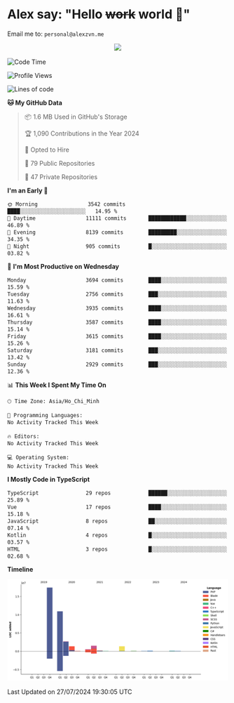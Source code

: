 # Alex say: "Hello ~~work~~ world 🐾"
Email me to: `personal@alexzvn.me`


<p align=center>
  <a href="https://skillicons.dev">
    <img src="https://skillicons.dev/icons?i=ts,js,php,nodejs,bun,vue,nuxt,react,svelte,tauri,laravel,rust,mongodb,docker,electron,redis,rabbitmq,tailwind,git,cloudflare,elysia,mysql,nginx,rollupjs,sentry,ubuntu,yarn,html,css,vite" />
  </a>
</p>

<!--START_SECTION:waka-->
![Code Time](http://img.shields.io/badge/Code%20Time-1%2C066%20hrs%2055%20mins-blue)

![Profile Views](http://img.shields.io/badge/Profile%20Views-0-blue)

![Lines of code](https://img.shields.io/badge/From%20Hello%20World%20I%27ve%20Written-36.5%20million%20lines%20of%20code-blue)

**🐱 My GitHub Data** 

> 📦 1.6 MB Used in GitHub's Storage 
 > 
> 🏆 1,090 Contributions in the Year 2024
 > 
> 💼 Opted to Hire
 > 
> 📜 79 Public Repositories 
 > 
> 🔑 47 Private Repositories 
 > 
**I'm an Early 🐤** 

```text
🌞 Morning                3542 commits        ████░░░░░░░░░░░░░░░░░░░░░   14.95 % 
🌆 Daytime                11111 commits       ████████████░░░░░░░░░░░░░   46.89 % 
🌃 Evening                8139 commits        █████████░░░░░░░░░░░░░░░░   34.35 % 
🌙 Night                  905 commits         █░░░░░░░░░░░░░░░░░░░░░░░░   03.82 % 
```
📅 **I'm Most Productive on Wednesday** 

```text
Monday                   3694 commits        ████░░░░░░░░░░░░░░░░░░░░░   15.59 % 
Tuesday                  2756 commits        ███░░░░░░░░░░░░░░░░░░░░░░   11.63 % 
Wednesday                3935 commits        ████░░░░░░░░░░░░░░░░░░░░░   16.61 % 
Thursday                 3587 commits        ████░░░░░░░░░░░░░░░░░░░░░   15.14 % 
Friday                   3615 commits        ████░░░░░░░░░░░░░░░░░░░░░   15.26 % 
Saturday                 3181 commits        ███░░░░░░░░░░░░░░░░░░░░░░   13.42 % 
Sunday                   2929 commits        ███░░░░░░░░░░░░░░░░░░░░░░   12.36 % 
```


📊 **This Week I Spent My Time On** 

```text
🕑︎ Time Zone: Asia/Ho_Chi_Minh

💬 Programming Languages: 
No Activity Tracked This Week

🔥 Editors: 
No Activity Tracked This Week

💻 Operating System: 
No Activity Tracked This Week
```

**I Mostly Code in TypeScript** 

```text
TypeScript               29 repos            ██████░░░░░░░░░░░░░░░░░░░   25.89 % 
Vue                      17 repos            ████░░░░░░░░░░░░░░░░░░░░░   15.18 % 
JavaScript               8 repos             ██░░░░░░░░░░░░░░░░░░░░░░░   07.14 % 
Kotlin                   4 repos             █░░░░░░░░░░░░░░░░░░░░░░░░   03.57 % 
HTML                     3 repos             █░░░░░░░░░░░░░░░░░░░░░░░░   02.68 % 
```



**Timeline**

![Lines of Code chart](https://raw.githubusercontent.com/alexzvn/alexzvn/main/assets/bar_graph.png)


 Last Updated on 27/07/2024 19:30:05 UTC
<!--END_SECTION:waka-->
